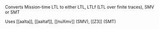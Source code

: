 Converts Mission-time LTL to either LTL, LTLf (LTL over finite traces), SMV or SMT 

Uses [[aalta]], [[aaltaf]], [[nuXmv]] (SMV), [[Z3]] (SMT)